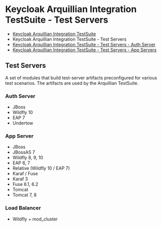 # Keycloak Arquillian Integration TestSuite - Test Servers

- [Keycloak Arquillian Integration TestSuite](../README.md)
- Keycloak Arquillian Integration TestSuite - Test Servers
- [Keycloak Arquillian Integration TestSuite - Test Servers - Auth Server](auth-server/README.md)
- [Keycloak Arquillian Integration TestSuite - Test Servers - App Servers](app-server/README.md)

## Test Servers

A set of modules that build test-server artifacts preconfigured for various test scenarios.
The artifacts are used by the Arquillian TestSuite.

### Auth Server

- JBoss
 - Wildfly 10
 - EAP 7
- Undertow


### App Server

- JBoss
 - JBossAS 7
 - Wildfly 8, 9, 10
 - EAP 6, 7
 - Relative (Wildfly 10 / EAP 7)
- Karaf / Fuse
 - Karaf 3
 - Fuse 6.1, 6.2
- Tomcat
 - Tomcat 7, 8


### Load Balancer

- Wildfly + mod_cluster


